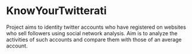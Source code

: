 # KnowYourTwitterati
Project aims to identity twitter accounts who have registered on websites who sell followers using social network analysis. Aim is to analyze the activities of such accounts and compare them with those of an average account.
